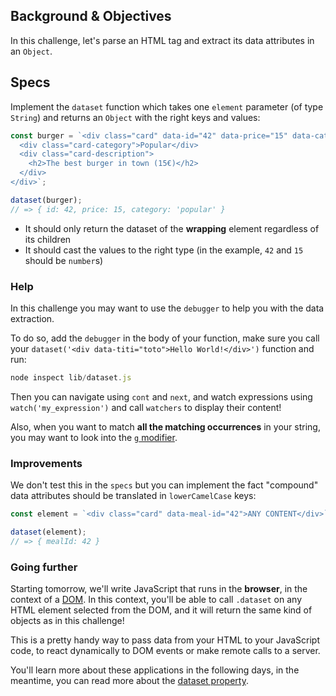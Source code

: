 ## Background & Objectives

In this challenge, let's parse an HTML tag and extract its data attributes in an `Object`.

## Specs

Implement the `dataset` function which takes one `element` parameter (of type `String`) and returns an `Object` with the right keys and values:

```js
const burger = `<div class="card" data-id="42" data-price="15" data-category="popular">
  <div class="card-category">Popular</div>
  <div class="card-description">
    <h2>The best burger in town (15€)</h2>
  </div>
</div>`;

dataset(burger);
// => { id: 42, price: 15, category: 'popular' }
```

- It should only return the dataset of the **wrapping** element regardless of its children
- It should cast the values to the right type (in the example, `42` and `15` should be `number`s)

### Help

In this challenge you may want to use the `debugger` to help you with the data extraction.

To do so, add the `debugger` in the body of your function, make sure you call your `dataset('<div data-titi="toto">Hello World!</div>')` function and run:

```js
node inspect lib/dataset.js
```

Then you can navigate using `cont` and `next`, and watch expressions using `watch('my_expression')` and call `watchers` to display their content!

Also, when you want to match **all the matching occurrences** in your string, you may want to look into the [`g` modifier](https://developer.mozilla.org/en-US/docs/Web/JavaScript/Reference/Global_Objects/RegExp#Parameters).

### Improvements

We don't test this in the `specs` but you can implement the fact "compound" data attributes should be translated in `lowerCamelCase` keys:

```js
const element = `<div class="card" data-meal-id="42">ANY CONTENT</div>`;

dataset(element);
// => { mealId: 42 }
```

### Going further

Starting tomorrow, we'll write JavaScript that runs in the **browser**, in the context of a [DOM](https://en.wikipedia.org/wiki/Document_Object_Model). In this context, you'll be able to call `.dataset` on any HTML element selected from the DOM, and it will return the same kind of objects as in this challenge!

This is a pretty handy way to pass data from your HTML to your JavaScript code, to react dynamically to DOM events or make remote calls to a server.

You'll learn more about these applications in the following days, in the meantime, you can read more about the [dataset property](https://developer.mozilla.org/en-US/docs/Web/API/HTMLElement/dataset).
